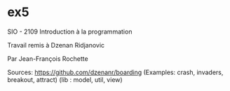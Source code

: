 # ex5

SIO - 2109 Introduction à la programmation

Travail remis à Dzenan Ridjanovic

Par Jean-François Rochette

Sources: https://github.com/dzenanr/boarding (Examples: crash, invaders, breakout, attract)
                                             (lib : model, util, view)

